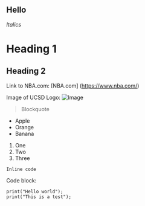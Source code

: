 **Hello**
---

*Italics*

# Heading 1

## Heading 2

Link to NBA.com:
[NBA.com] (https://www.nba.com/)

Image of UCSD Logo:
![Image](https://upload.wikimedia.org/wikipedia/commons/thumb/c/c1/Seal_of_the_University_of_California%2C_San_Diego.svg/1200px-Seal_of_the_University_of_California%2C_San_Diego.svg.png)

> Blockquote

* Apple
* Orange
* Banana

1. One
2. Two
3. Three

`Inline code `

Code block:
```
print("Hello world");
print("This is a test");
```

